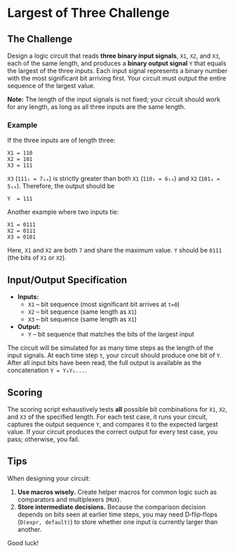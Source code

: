 # Largest of Three Challenge

## The Challenge

Design a logic circuit that reads **three binary input signals**, `X1`, `X2`, and `X3`, each of the same length, and produces a **binary output signal** `Y` that equals the largest of the three inputs. Each input signal represents a binary number with the most significant bit arriving first. Your circuit must output the entire sequence of the largest value.

**Note:** The length of the input signals is not fixed; your circuit should work for any length, as long as all three inputs are the same length.

### Example

If the three inputs are of length three:

```
X1 = 110
X2 = 101
X3 = 111
```

`X3` (`111₂ = 7₁₀`) is strictly greater than both `X1` (`110₂ = 6₁₀`) and `X2` (`101₂ = 5₁₀`). Therefore, the output should be

```
Y  = 111
```

Another example where two inputs tie:

```
X1 = 0111
X2 = 0111
X3 = 0101
```

Here, `X1` and `X2` are both `7` and share the maximum value. `Y` should be `0111` (the bits of `X1` or `X2`).

## Input/Output Specification

- **Inputs:**
  - `X1` – bit sequence (most significant bit arrives at `t=0`)
  - `X2` – bit sequence (same length as `X1`)
  - `X3` – bit sequence (same length as `X1`)
- **Output:**
  - `Y` – bit sequence that matches the bits of the largest input

The circuit will be simulated for as many time steps as the length of the input signals. At each time step `t`, your circuit should produce one bit of `Y`. After all input bits have been read, the full output is available as the concatenation `Y = Y₀Y₁...`.

## Scoring

The scoring script exhaustively tests **all** possible bit combinations for `X1`, `X2`, and `X3` of the specified length. For each test case, it runs your circuit, captures the output sequence `Y`, and compares it to the expected largest value. If your circuit produces the correct output for every test case, you pass; otherwise, you fail.

## Tips

When designing your circuit:

1. **Use macros wisely.** Create helper macros for common logic such as comparators and multiplexers (`MUX`).
2. **Store intermediate decisions.** Because the comparison decision depends on bits seen at earlier time steps, you may need D‑flip‑flops (`D(expr, default)`) to store whether one input is currently larger than another.

Good luck!
